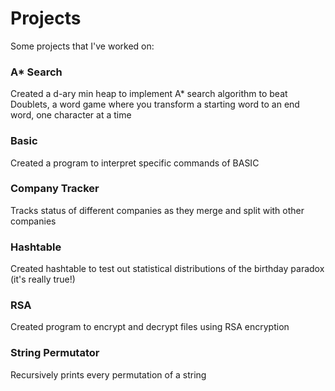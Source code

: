 # Projects
Some projects that I've worked on:

### A* Search
Created a d-ary min heap to implement A* search algorithm to beat Doublets, a word game where you transform a starting word to an end word, one character at a time

### Basic
Created a program to interpret specific commands of BASIC

### Company Tracker
Tracks status of different companies as they merge and split with other companies 

### Hashtable
Created hashtable to test out statistical distributions of the birthday paradox (it's really true!)

### RSA 
Created program to encrypt and decrypt files using RSA encryption

### String Permutator
Recursively prints every permutation of a string
